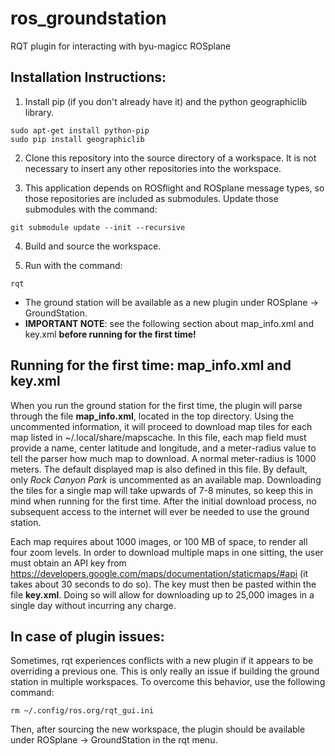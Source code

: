 # ros_groundstation
RQT plugin for interacting with byu-magicc ROSplane

## Installation Instructions:

1. Install pip (if you don't already have it) and the python geographiclib library.
```
sudo apt-get install python-pip
sudo pip install geographiclib
```
2. Clone this repository into the source directory of a workspace. It is not necessary to insert any other repositories into the workspace.

3. This application depends on ROSflight and ROSplane message types, so those repositories are included as submodules. Update those submodules with the command:
```
git submodule update --init --recursive
```
4. Build and source the workspace.

5. Run with the command:
```
rqt
```
- The ground station will be available as a new plugin under ROSplane -> GroundStation.
- **IMPORTANT NOTE**: see the following section about map_info.xml and key.xml **before running for the first time!**
## Running for the first time: map_info.xml and key.xml
When you run the ground station for the first time, the plugin will parse through the file **map_info.xml**, located in the top directory. Using the uncommented information, it will proceed to download map tiles for each map listed in ~/.local/share/mapscache.
In this file, each map field must provide a name, center latitude and longitude, and a meter-radius value to tell the parser how much map to download. A normal meter-radius is 1000 meters. The default displayed map is also defined in this file.
By default, only *Rock Canyon Park* is uncommented as an available map. Downloading the tiles for a single map will take upwards of 7-8 minutes, so keep this in mind when running for the first time. After the initial download process, no subsequent access to the internet will ever be needed to use the ground station.

Each map requires about 1000 images, or 100 MB of space, to render all four zoom levels. In order to download multiple maps in one sitting, the user must obtain an API key from https://developers.google.com/maps/documentation/staticmaps/#api (it takes about 30 seconds to do so).
The key must then be pasted within the file **key.xml**. Doing so will allow for downloading up to 25,000 images in a single day without incurring any charge.

## In case of plugin issues:
Sometimes, rqt experiences conflicts with a new plugin if it appears to be overriding a previous one. This is only really an issue if building the ground station in multiple workspaces. To overcome this behavior, use the following command:
```
rm ~/.config/ros.org/rqt_gui.ini
```
Then, after sourcing the new workspace, the plugin should be available under ROSplane -> GroundStation in the rqt menu.
